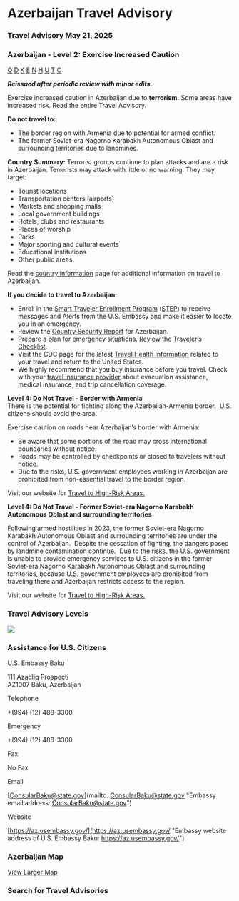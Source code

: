 # Azerbaijan Travel Advisory

### Travel Advisory May 21, 2025

### Azerbaijan - Level 2: Exercise Increased Caution

[O](javascript:void(0); "Tool Tip: Other")
[D](javascript:void(0); "Tool Tip: Wrongful Detention")
[K](javascript:void(0); "Tool Tip: Kidnap and Hostage")
[E](javascript:void(0); "Tool Tip: Event")
[N](javascript:void(0); "Tool Tip: Disaster")
[H](javascript:void(0); "Tool Tip: Health")
[U](javascript:void(0); "Tool Tip: Civil Unrest")
[T](javascript:void(0); "Tool Tip: Terrorism")
[C](javascript:void(0); "Tool Tip: Crimes")

***Reissued after periodic review with minor edits.***

Exercise increased caution in Azerbaijan due to **terrorism.** Some areas have increased risk. Read the entire Travel Advisory.

**Do not travel to:**

* The border region with Armenia due to potential for armed conflict.
* The former Soviet-era Nagorno Karabakh Autonomous Oblast and surrounding territories due to landmines.

**Country Summary:** Terrorist groups continue to plan attacks and are a risk in Azerbaijan. Terrorists may attack with little or no warning. They may target:

* Tourist locations
* Transportation centers (airports)
* Markets and shopping malls
* Local government buildings
* Hotels, clubs and restaurants
* Places of worship
* Parks
* Major sporting and cultural events
* Educational institutions
* Other public areas

Read the [country information](https://travel.state.gov/content/travel/en/international-travel/International-Travel-Country-Information-Pages/Azerbaijan.html) page for additional information on travel to Azerbaijan.

**If you decide to travel to Azerbaijan:**

* Enroll in the [Smart Traveler Enrollment Program](https://step.state.gov/step/) ([STEP](https://step.state.gov/step/)) to receive messages and Alerts from the U.S. Embassy and make it easier to locate you in an emergency.
* Review the [Country Security Report](https://www.osac.gov/Content/Browse/Report?subContentTypes=Country%20Security%20Report) for Azerbaijan.
* Prepare a plan for emergency situations. Review the [Traveler’s Checklist](https://travel.state.gov/content/travel/en/international-travel/before-you-go/travelers-checklist.html).
* Visit the CDC page for the latest [Travel Health Information](https://wwwnc.cdc.gov/travel/destinations/list) related to your travel and return to the United States.
* We highly recommend that you buy insurance before you travel. Check with your [travel insurance provider](https://travel.state.gov/content/travel/en/international-travel/before-you-go/your-health-abroad/Insurance_Coverage_Overseas.html) about evacuation assistance, medical insurance, and trip cancellation coverage.

**Level 4: Do Not Travel - Border with Armenia**  
There is the potential for fighting along the Azerbaijan-Armenia border.  U.S. citizens should avoid the area.

Exercise caution on roads near Azerbaijan’s border with Armenia:

* Be aware that some portions of the road may cross international boundaries without notice.
* Roads may be controlled by checkpoints or closed to travelers without notice.
* Due to the risks, U.S. government employees working in Azerbaijan are prohibited from non-essential travel to the border region.

Visit our website for [Travel to High-Risk Areas.](https://travel.state.gov/content/travel/en/international-travel/before-you-go/travelers-with-special-considerations/high-risk-travelers.html)

**Level 4: Do Not Travel - Former Soviet-era Nagorno Karabakh Autonomous Oblast and surrounding territories**

Following armed hostilities in 2023, the former Soviet-era Nagorno Karabakh Autonomous Oblast and surrounding territories are under the control of Azerbaijan.  Despite the cessation of fighting, the dangers posed by landmine contamination continue.  Due to the risks, the U.S. government is unable to provide emergency services to U.S. citizens in the former Soviet-era Nagorno Karabakh Autonomous Oblast and surrounding territories, because U.S. government employees are prohibited from traveling there and Azerbaijan restricts access to the region.

Visit our website for [Travel to High-Risk Areas.](https://travel.state.gov/content/travel/en/international-travel/before-you-go/travelers-with-special-considerations/high-risk-travelers.html)

### Travel Advisory Levels

[![](/content/dam/NEWTravelAssets/images/travel-levelv2.svg)](/content/travel/en/international-travel/before-you-go/about-our-new-products.html "Travel Advisory Levels")

### Assistance for U.S. Citizens

U.S. Embassy Baku

111 Azadliq Prospecti  
AZ1007 Baku, Azerbaijan

Telephone

+(994) (12) 488-3300

Emergency

+(994) (12) 488-3300

Fax

No Fax

Email

[ConsularBaku@state.gov](mailto: ConsularBaku@state.gov "Embassy email address: ConsularBaku@state.gov")

Website

[https://az.usembassy.gov/](https://az.usembassy.gov/ "Embassy website address of U.S. Embassy Baku: https://az.usembassy.gov/")

### Azerbaijan Map

[View Larger Map](https://travelmaps.state.gov/TSGMap/?extent=40.383121775,37.663998,54.616872225,43.335998 "Map of Azerbaijan")



### Search for Travel Advisories